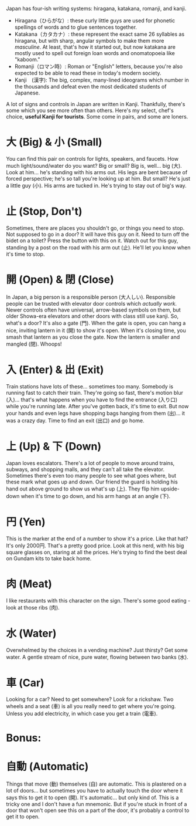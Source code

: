 Japan has four-ish writing systems: hiragana, katakana, romanji, and kanji. 

- Hiragana（ひらがな）: these curly little guys are used for phonetic spellings of words and to glue sentences together.
- Katakana（カタカナ）: these represent the exact same 26 syllables as hiragana, but with sharp, angular symbols to make them more *masculine*. At least, that's how it started out, but now katakana are mostly used to spell out foreign loan words and onomatopoeia like "kaboom." 
- Romanji（ロマン時）: Roman or "English" letters, because you're also expected to be able to read these in today's modern society. 
- Kanji　(漢字): The big, complex, many-lined ideograms which number in the thousands and defeat even the most dedicated students of Japanese. 

A lot of signs and controls in Japan are written in Kanji. Thankfully, there's some which you see more often than others. Here's my select, chef's choice, **useful Kanji for tourists**. Some come in pairs, and some are loners. 

# 大 (Big) & 小 (Small)

You can find this pair on controls for lights, speakers, and faucets. How much light/sound/water do you want? Big or small? Big is, well... big (大). Look at him... he's standing with his arms out. His legs are bent because of forced perspective; he's so tall you're looking up at him. But small? He's just a little guy (小). His arms are tucked in. He's trying to stay out of big's way. 

# 止 (Stop, Don't)

Sometimes, there are places you shouldn't go, or things you need to stop. Not supposed to go in a door? It will have this guy on it. Need to turn off the bidet on a toilet? Press the button with this on it. Watch out for this guy, standing by a post on the road with his arm out (止). He'll let you know when it's time to stop. 

# 開 (Open) & 閉 (Close)

In Japan, a big person is a responsible person (大人しい). Responsible people can be trusted with elevator door controls which *actually work*. Newer controls often have universal, arrow-based symbols on them, but older Showa-era elevators and other doors with class still use kanji. So, what's a door? It's also a gate (門). When the gate is open, you can hang a nice, inviting lantern in it (開) to show it's open. When it's closing time, you smash that lantern as you close the gate. Now the lantern is smaller and mangled (閉). Whoops!

# 入 (Enter) & 出 (Exit)

Train stations have lots of these... sometimes too many. Somebody is running fast to catch their train. They're going so fast, there's motion blur (入)... that's what happens when you have to find the entrance (入り口) while you're running late. After you've gotten back, it's time to exit. But now your hands and even legs have shopping bags hanging from them (出)... it was a crazy day. Time to find an exit (出口) and go home. 

# 上 (Up) & 下 (Down)

Japan loves escalators. There's a lot of people to move around trains, subways, and shopping malls, and they can't all take the elevator. Sometimes there's even too many people to see what goes where, but these mark what goes up and down. Our friend the guard is holding his hand out above ground to show us what's up (上). They flip him upside-down when it's time to go down, and his arm hangs at an angle (下). 

# 円 (Yen)

This is the marker at the end of a number to show it's a price. Like that hat? It's only 2000円. That's a pretty good price. Look at this nerd, with his big square glasses on, staring at all the prices. He's trying to find the best deal on Gundam kits to take back home. 

# 肉 (Meat)

I like restaurants with this character on the sign. There's some good eating - look at those ribs (肉). 

# 水 (Water)

Overwhelmed by the choices in a vending machine? Just thirsty? Get some water. A gentle stream of nice, pure water, flowing between two banks (水). 

# 車 (Car)

Looking for a car? Need to get somewhere? Look for a rickshaw. Two wheels and a seat (車) is all you really need to get where you're going. Unless you add electricity, in which case you get a train (電車). 

# Bonus:

# 自動 (Automatic)

Things that move (動) themselves (自) are automatic. This is plastered on a lot of doors... but sometimes you have to actually touch the door where it says this to get it to open (開). It's automatic... but only kind of. This is a tricky one and I don't have a fun mnemonic. But if you're stuck in front of a door that won't open see this on a part of the door, it's probably a control to get it to open. 